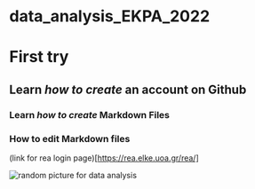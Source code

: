# data_analysis_EKPA_2022
# First try
## Learn *how to create* an account on Github
### Learn *how to create* Markdown Files
### How to edit Markdown files 
(link for rea login page)[https://rea.elke.uoa.gr/rea/]

![random picture for data analysis](https://miro.medium.com/max/1400/1*uxErXo6q0-N5dkFK_ttSZw.png)


